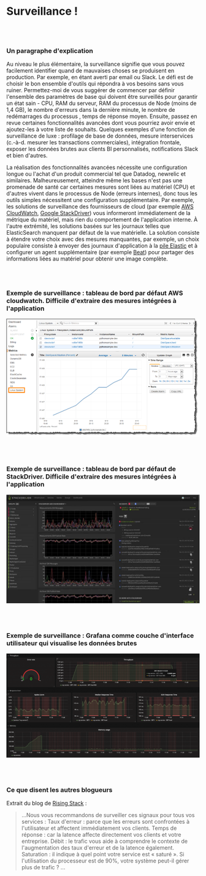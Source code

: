 # Surveillance !

<br/><br/>

### Un paragraphe d'explication

Au niveau le plus élémentaire, la surveillance signifie que vous pouvez facilement identifier quand de mauvaises choses se produisent en production. Par exemple, en étant averti par email ou Slack. Le défi est de choisir le bon ensemble d'outils qui répondra à vos besoins sans vous ruiner. Permettez-moi de vous suggérer de commencer par définir l'ensemble des paramètres de base qui doivent être surveillés pour garantir un état sain - CPU, RAM du serveur, RAM du processus de Node (moins de 1,4 GB), le nombre d'erreurs dans la dernière minute, le nombre de redémarrages du processus , temps de réponse moyen. Ensuite, passez en revue certaines fonctionnalités avancées dont vous pourriez avoir envie et ajoutez-les à votre liste de souhaits. Quelques exemples d'une fonction de surveillance de luxe : profilage de base de données, mesure interservices (c.-à-d. mesurer les transactions commerciales), intégration frontale, exposer les données brutes aux clients BI personnalisés, notifications Slack et bien d'autres.

La réalisation des fonctionnalités avancées nécessite une configuration longue ou l'achat d'un produit commercial tel que Datadog, newrelic et similaires. Malheureusement, atteindre même les bases n'est pas une promenade de santé car certaines mesures sont liées au matériel (CPU) et d'autres vivent dans le processus de Node (erreurs internes), donc tous les outils simples nécessitent une configuration supplémentaire. Par exemple, les solutions de surveillance des fournisseurs de cloud (par exemple [AWS CloudWatch](https://aws.amazon.com/cloudwatch/), [Google StackDriver](https://cloud.google.com/stackdriver/)) vous informeront immédiatement de la métrique du matériel, mais rien du comportement de l'application interne. À l'autre extrémité, les solutions basées sur les journaux telles que ElasticSearch manquent par défaut de la vue matérielle. La solution consiste à étendre votre choix avec des mesures manquantes, par exemple, un choix populaire consiste à envoyer des journaux d'application à la [pile Elastic](https://www.elastic.co/products) et à configurer un agent supplémentaire (par exemple [Beat](https://www.elastic.co/products)) pour partager des informations liées au matériel pour obtenir une image complète.

<br/><br/>

### Exemple de surveillance : tableau de bord par défaut AWS cloudwatch. Difficile d'extraire des mesures intégrées à l'application

![Tableau de bord par défaut AWS cloudwatch. Difficile d'extraire des mesures intégrées à l'application](/assets/images/monitoring1.png)

<br/><br/>

### Exemple de surveillance : tableau de bord par défaut de StackDriver. Difficile d'extraire des mesures intégrées à l'application

![Tableau de bord par défaut de StackDriver. Difficile d'extraire des mesures intégrées à l'application](/assets/images/monitoring2.jpg)

<br/><br/>

### Exemple de surveillance : Grafana comme couche d'interface utilisateur qui visualise les données brutes

![Grafana comme couche d'interface utilisateur qui visualise les données brutes](/assets/images/monitoring3.png)

<br/><br/>

### Ce que disent les autres blogueurs

Extrait du blog de [Rising Stack](https://blog.risingstack.com/node-js-performance-monitoring-with-prometheus/) :

> …Nous vous recommandons de surveiller ces signaux pour tous vos services :
> Taux d'erreur : parce que les erreurs sont confrontées à l'utilisateur et affectent immédiatement vos clients.
> Temps de réponse : car la latence affecte directement vos clients et votre entreprise.
> Débit : le trafic vous aide à comprendre le contexte de l'augmentation des taux d'erreur et de la latence également.
> Saturation : il indique à quel point votre service est « saturé ». Si l'utilisation du processeur est de 90%, votre système peut-il gérer plus de trafic ? …
